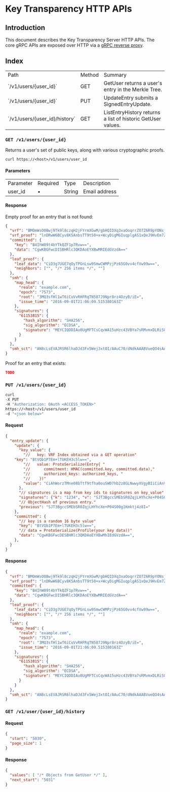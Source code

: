 # Key Transparency HTTP APIs

## Introduction

This document describes the Key Transparency Server HTTP APIs.
The core gRPC APIs are exposed over HTTP via a
[gRPC reverse proxy](https://github.com/grpc-ecosystem/grpc-gateway).

## Index
<table>
<tr><td>Path</td><td>Method</td><td>Summary</td></tr>
<tr><td>`/v1/users/{user_id}`</td><td>GET</td><td>GetUser returns a user's entry in the Merkle Tree.</td></tr>
<tr><td>`/v1/users/{user_id}`</td><td>PUT</td><td>UpdateEntry submits a SignedEntryUpdate.</td></tr>
<tr><td>`/v1/users/{user_id}/history`</td><td>GET</td><td>ListEntryHistory returns a list of historic GetUser values.</td></tr>
</table>

### `GET /v1/users/{user_id}`
Returns a user's set of public keys, along with various cryptographic proofs.

`curl https://<host>/v1/users/user_id`

#### Parameters
<table>
<tr><td>Parameter</td><td>Required</td><td>Type</td><td>Description</td></tr>
<tr><td>user_id</td><td>•</td><td>String</td><td>Email address</td></tr>
</table>

#### Response

Empty proof for an entry that is not found:
```json
{
  "vrf": "BMOmWsO0Bwj9Tk9l8czqH2jFYrmXGwM/gbHQIDXq3xaOoqrrZO7Z6R9pYONsj2nEHxckyHIH1o9mZXADatMelr4=",
  "vrf_proof": "lnDRwW6BCyv8K5AnbsTT9t50+x+WcyDigMGIuqplgAS1xQeJ9HvEm7ZRDEcCUGublzv2nu7cdwLyD51ePRTzjA==",
  "committed": {
    "key": "B4IhW09t4bYTkQZF1p7Rvw==",
    "data": "CgwKBGFwcDISBHRlc3QKDAoEYXBwMRIEdGVzdA=="
  },
  "leaf_proof": {
    "leaf_data": "CiD3g7UGE7qOyTPGnLsw9SmwCWMPzjPz65G0vv4cfVw99w==",
    "neighbors": ["", "/* 256 items */", ""]
  },
  "smh": {
    "map_head": {
      "realm": "example.com",
      "epoch": "7573",
      "root": "3MQ3sfHl1wT6iCuVvRHFRqTN587J9Npr8rz4OzyB/iE=",
      "issue_time": "2016-09-01T21:06:09.515380163Z"
    },
    "signatures": {
      "61153815": {
        "hash_algorithm": "SHA256",
        "sig_algorithm": "ECDSA",
        "signature": "MEYCIQDDIAu0UgMFTCsCqvWA15uHzc43VBYa7sRMvmxDLRiS0AIhAPiWCDBLdJFiGmkUAlyqPWgMVobONB5a25xLQSSWZaGb"
      }
    }
  },
  "smh_sct": "AN8cLsEVAJRSR6lhaDJd3Fx5Wej3xtOI/AAuC70/dNdkAAABVueQO4sAAAQDAEYwRAIgI2teJpbbjXb8Xld8Jn3jy5yu4WYY6ddeB+vGsg1eqHkCIBRqnXEq8Owg1rVUGxb3Q52UZ2y6DxQ9HJ+ZYTAQW8RQ"
}


```

Proof for an entry that exists:
```json
TODO
```

### `PUT /v1/users/{user_id}`

```sh
curl
-X PUT
-H "Authorization: OAuth <ACCESS_TOKEN>"
https://<host>/v1/users/user_id
-d "<json below>"
```

#### Request
```json
{
  "entry_update": {
    "update": {
      "key_value": {
        "//   key: VRF Index obtained via a GET operation"
	"key": "BtVQb1P7Em+lTUKEH3c5lw==",
        "//   value: ProtoSerialize(Entry{ "
        "//      commitment: HMAC(committed.key, committed.data),"
        "//      authorized_keys: authorized_keys, "
        "//    })"
        "value": "CiAhWorzTMne08bTtf9tfha0ouSWD7hb2z8GLNwwyXVgyBIiCiAnVXbqdmof99bSQH5jieVmdAd8Ooss0gL8OPwF6DBb5A==",
      },
      "// signatures is a map from key ids to signatures on key_value"
      "signatures": {"k": "1234", "v": "SJT3BgccSMEbSR0ZqjLHYhcXe+P04S00g1Kmktj4z8I="},
      "// ObjectHash of previous entry."
      "previous": "SJT3BgccSMEbSR0ZqjLHYhcXe+P04S00g1Kmktj4z8I="
    },
    "committed": {
      "// key is a random 16 byte value"
      "key": "BtVQb1P7Em+lTUKEH3c5lw==",
      "// data = ProtoSerialize(Profile(your key data))"
      "data": "CgwKBGFwcDESBHRlc3QKDAoEYXBwMhIEdGVzdA==",
    },
  }
}
```


#### Response

```json
{
  "vrf": "BMOmWsO0Bwj9Tk9l8czqH2jFYrmXGwM/gbHQIDXq3xaOoqrrZO7Z6R9pYONsj2nEHxckyHIH1o9mZXADatMelr4=",
  "vrf_proof": "lnDRwW6BCyv8K5AnbsTT9t50+x+WcyDigMGIuqplgAS1xQeJ9HvEm7ZRDEcCUGublzv2nu7cdwLyD51ePRTzjA==",
  "committed": {
    "key": "B4IhW09t4bYTkQZF1p7Rvw==",
    "data": "CgwKBGFwcDISBHRlc3QKDAoEYXBwMRIEdGVzdA=="
  },
  "leaf_proof": {
    "leaf_data": "CiD3g7UGE7qOyTPGnLsw9SmwCWMPzjPz65G0vv4cfVw99w==",
    "neighbors": ["", "/* 256 items */", ""]
  },
  "smh": {
    "map_head": {
      "realm": "example.com",
      "epoch": "7573",
      "root": "3MQ3sfHl1wT6iCuVvRHFRqTN587J9Npr8rz4OzyB/iE=",
      "issue_time": "2016-09-01T21:06:09.515380163Z"
    },
    "signatures": {
      "61153815": {
        "hash_algorithm": "SHA256",
        "sig_algorithm": "ECDSA",
        "signature": "MEYCIQDDIAu0UgMFTCsCqvWA15uHzc43VBYa7sRMvmxDLRiS0AIhAPiWCDBLdJFiGmkUAlyqPWgMVobONB5a25xLQSSWZaGb"
      }
    }
  },
  "smh_sct": "AN8cLsEVAJRSR6lhaDJd3Fx5Wej3xtOI/AAuC70/dNdkAAABVueQO4sAAAQDAEYwRAIgI2teJpbbjXb8Xld8Jn3jy5yu4WYY6ddeB+vGsg1eqHkCIBRqnXEq8Owg1rVUGxb3Q52UZ2y6DxQ9HJ+ZYTAQW8RQ"
}
```

### `GET /v1/user/{user_id}/history`

#### Request
```json
{
  "start": "5030",
  "page_size": 1
}
```

#### Response
```json
{
  "values": [ "/* Objects from GetUser */" ],
  "next_start": "5031"
}
```
